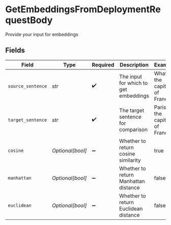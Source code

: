 # GetEmbeddingsFromDeploymentRequestBody

Provide your input for embeddings


## Fields

| Field                                 | Type                                  | Required                              | Description                           | Example                               |
| ------------------------------------- | ------------------------------------- | ------------------------------------- | ------------------------------------- | ------------------------------------- |
| `source_sentence`                     | *str*                                 | :heavy_check_mark:                    | The input for which to get embeddings | What is the capital of France?        |
| `target_sentence`                     | *str*                                 | :heavy_check_mark:                    | The target sentence for comparison    | Paris is the capital of France.       |
| `cosine`                              | *Optional[bool]*                      | :heavy_minus_sign:                    | Whether to return cosine similarity   | true                                  |
| `manhattan`                           | *Optional[bool]*                      | :heavy_minus_sign:                    | Whether to return Manhattan distance  | false                                 |
| `euclidean`                           | *Optional[bool]*                      | :heavy_minus_sign:                    | Whether to return Euclidean distance  | false                                 |